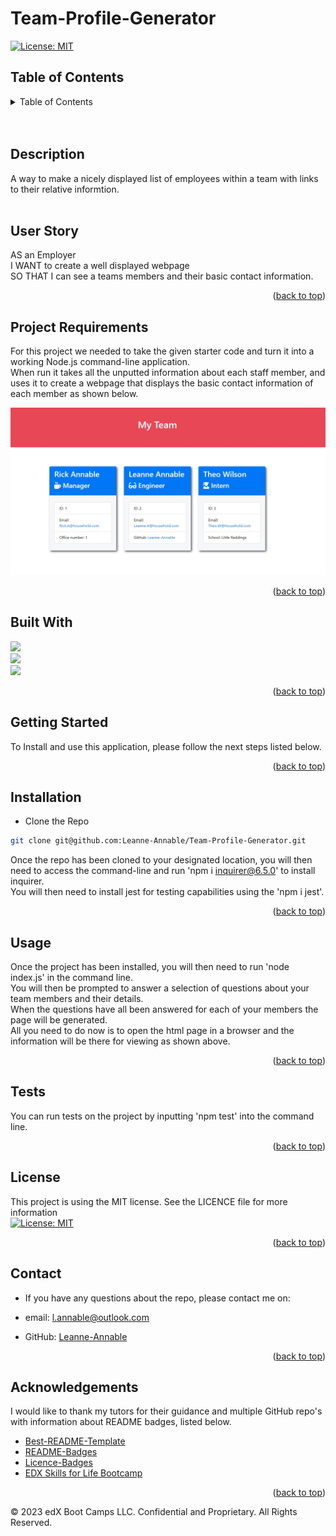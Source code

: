 <!-- Improved compatibility of back to top link: See: https://github.com/othneildrew/Best-README-Template/pull/73 -->
<!--
*** Thanks for checking out the Best-README-Template. If you have a suggestion
*** that would make this better, please fork the repo and create a pull request
*** or simply open an issue with the tag "enhancement".
*** Don't forget to give the project a star!
*** Thanks again! Now go create something AMAZING! :D
-->

# Team-Profile-Generator
[![License: MIT](https://img.shields.io/badge/License-MIT-yellow.svg)](https://opensource.org/licenses/MIT)

  ## Table of Contents
<details>
  <summary>Table of Contents</summary>
  <ol>
    <li>
      <a href="#description">Description</a>
      <ul>
        <li><a href="#user-story">User Story</a></li>
        <li><a href="#project-requirements">Project Requirements</a></li>
        <li><a href="#built-with">Built With</a></li>
      </ul>
    </li>
    <li>
      <a href="#getting-started">Getting Started</a>
      <ul>
        <li><a href="#installation">Installation</a></li>
        <li><a href="#usage">Usage</a></li>
        <li><a href="#tests">Tests</a></li>
      </ul>
    </li>
    <li><a href="#license">License</a></li>
    <li><a href="#contact">Contact</a></li>
    <li><a href="#acknowledgements">Acknowledgements</a></li>
  </ol>
</details>
<br>
<br>

## Description

  A way to make a nicely displayed list of employees within a team with links to their relative informtion.
<br>
<br> 

## User Story

  AS an Employer <br>
  I WANT to create a well displayed webpage <br>
  SO THAT I can see a teams members and their basic contact information. <br>

<p align="right">(<a href="#table-of-contents">back to top</a>)</p>

## Project Requirements

For this project we needed to take the given starter code and turn it into a working Node.js command-line application.<br>
When run it takes all the unputted information about each staff member, and uses it to create a webpage that displays the basic contact information of each member as shown below.

![screen-shot](./assets/Team-Display.jpg)


<p align="right">(<a href="#table-of-contents">back to top</a>)</p>

## Built With

<img src="https://img.shields.io/badge/HTML5-E34F26?style=for-the-badge&logo=html5&logoColor=white" />  <br>
<img src="https://img.shields.io/badge/CSS3-1572B6?style=for-the-badge&logo=css3&logoColor=white" />  <br>
<img src="https://img.shields.io/badge/JavaScript-323330?style=for-the-badge&logo=javascript&logoColor=F7DF1E" />  

<p align="right">(<a href="#table-of-contents">back to top</a>)</p>

## Getting Started

To Install and use this application, please follow the next steps listed below.

<p align="right">(<a href="#table-of-contents">back to top</a>)</p>

## Installation

* Clone the Repo
```sh
git clone git@github.com:Leanne-Annable/Team-Profile-Generator.git
```

Once the repo has been cloned to your designated location, you will then need to access the command-line and run 'npm i inquirer@6.5.0' to install inquirer.<br>
You will then need to install jest for testing capabilities using the 'npm i jest'.

<p align="right">(<a href="#table-of-contents">back to top</a>)</p>

## Usage

Once the project has been installed, you will then need to run 'node index.js' in the command line.<br>
You will then be prompted to answer a selection of questions about your team members and their details.<br>
When the questions have all been answered for each of your members the page will be generated.<br>
All you need to do now is to open the html page in a browser and the information will be there for viewing as shown above.

<p align="right">(<a href="#table-of-contents">back to top</a>)</p>

## Tests

You can run tests on the project by inputting 'npm test' into the command line.

<p align="right">(<a href="#table-of-contents">back to top</a>)</p>

## License

This project is using the MIT license. See the LICENCE file for more information <br>
[![License: MIT](https://img.shields.io/badge/License-MIT-yellow.svg)](https://opensource.org/licenses/MIT)

<p align="right">(<a href="#table-of-contents">back to top</a>)</p>

## Contact

  - If you have any questions about the repo, please contact me on: 
  
  - email: <a href="mailto:l.annable@outlook.com">l.annable@outlook.com</a>

  - GitHub: <a href="https://github.com/Leanne-Annable" target="_blank" rel="noopener noreferrer">Leanne-Annable</a>

<p align="right">(<a href="#table-of-contents">back to top</a>)</p>

## Acknowledgements

I would like to thank my tutors for their guidance and multiple GitHub repo's with information about README badges, listed below.

* [Best-README-Template](https://github.com/othneildrew/Best-README-Template)<br>
* [README-Badges](https://github.com/alexandresanlim/Badges4-README.md-Profile/blob/master/README.md)<br>
* [Licence-Badges](https://gist.github.com/lukas-h/2a5d00690736b4c3a7ba)
* [EDX Skills for Life Bootcamp](https://skillsforlife.edx.org/)

<p align="right">(<a href="#table-of-contents">back to top</a>)</p>

© 2023 edX Boot Camps LLC. Confidential and Proprietary. All Rights Reserved.